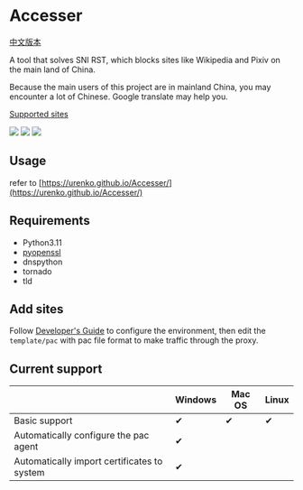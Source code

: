 # Accesser
[中文版本](README.md)

A tool that solves SNI RST, which blocks sites like Wikipedia and Pixiv on the main land of China.

Because the main users of this project are in mainland China, you may encounter a lot of Chinese. Google translate may help you.

[Supported sites](https://github.com/URenko/Accesser/wiki/目前支持的站点)

[![](https://img.shields.io/github/release/URenko/Accesser.svg)](https://github.com/URenko/Accesser/releases/latest)
[![](https://img.shields.io/github/downloads/URenko/Accesser/total.svg)](https://github.com/URenko/Accesser/releases/latest)
[![](https://img.shields.io/github/license/URenko/Accesser.svg)](https://github.com/URenko/Accesser/blob/master/LICENSE)

## Usage
refer to [https://urenko.github.io/Accesser/](https://urenko.github.io/Accesser/)

## Requirements
- Python3.11
- [pyopenssl](https://pyopenssl.org/)
- dnspython
- tornado
- tld

## Add sites
Follow [Developer's Guide](https://github.com/URenko/Accesser/wiki/开发者指南) to configure the environment, then edit the `template/pac` with pac file format to make traffic through the proxy.

## Current support
|                                            |Windows|Mac OS|Linux|
|--------------------------------------------|-------|------|-----|
|Basic support                               |  ✔  |  ✔  | ✔ |
|Automatically configure the pac agent       |  ✔  |      |     |
|Automatically import certificates to system |  ✔  |      |     |
